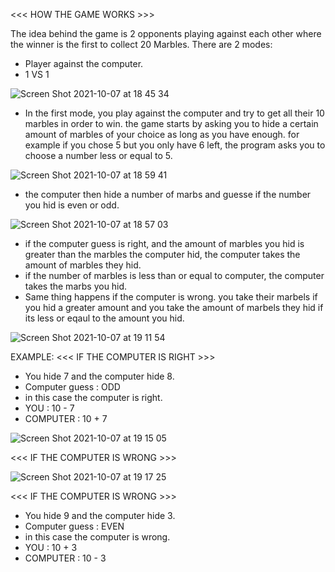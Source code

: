 <<< HOW THE GAME WORKS >>>

The idea behind the game is 2 opponents playing against each other where the winner is the first to collect 20 Marbles.
There are 2 modes: 
   - Player against the computer.
   - 1 VS 1

![Screen Shot 2021-10-07 at 18 45 34](https://user-images.githubusercontent.com/61026156/136437301-f3383785-6cd0-4464-a092-6580b9b288c9.png)

- In the first mode, you play against the computer and try to get all their 10 marbles in order to win.
the game starts by asking you to hide a certain amount of marbles of your choice as long as you have enough. for example if you chose 5 but you only have 6 left, the program asks you to choose a number less or equal to 5.

![Screen Shot 2021-10-07 at 18 59 41](https://user-images.githubusercontent.com/61026156/136438456-3e2c17bc-1621-4151-babb-63f91c0bbf24.png)


- the computer then hide a number of marbs and guesse if the number you hid is even or odd.

![Screen Shot 2021-10-07 at 18 57 03](https://user-images.githubusercontent.com/61026156/136438093-2f59ce7d-4383-4631-8df8-5e82c34274ae.png)

- if the computer guess is right, and the amount of marbles you hid is greater than the marbles the computer hid, the computer takes the amount of marbles they hid.
- if the number of marbles is less than or equal to computer, the computer takes the marbs you hid.
- Same thing happens if the computer is wrong. you take their marbels if you hid a greater amount and you take the amount of marbels they hid if its less or eqaul to the amount you hid. 



![Screen Shot 2021-10-07 at 19 11 54](https://user-images.githubusercontent.com/61026156/136440003-b98bee77-01ba-4415-9fa0-7cd4a55dea93.png)


EXAMPLE:
<<< IF THE COMPUTER IS RIGHT >>>
- You hide 7 and the computer hide 8. 
- Computer guess : ODD
- in this case the computer is right.
- YOU : 10 - 7 
- COMPUTER : 10 + 7

![Screen Shot 2021-10-07 at 19 15 05](https://user-images.githubusercontent.com/61026156/136440361-4991344a-f985-4c61-8137-9b116b2fcd59.png)

<<< IF THE COMPUTER IS WRONG >>>

![Screen Shot 2021-10-07 at 19 17 25](https://user-images.githubusercontent.com/61026156/136440633-7f872d20-2d3e-4bf5-9daf-0d7d8ad4d402.png)

<<< IF THE COMPUTER IS WRONG >>>

- You hide 9 and the computer hide 3. 
- Computer guess : EVEN
- in this case the computer is wrong.
- YOU : 10 + 3 
- COMPUTER : 10 - 3
